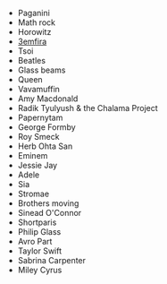 * Paganini
* Math rock
* Horowitz
* [3emfira](/2024/11/04/zemfira.html)
* Tsoi
* Beatles
* Glass beams
* Queen
* Vavamuffin
* Amy Macdonald
* Radik Tyulyush & the Chalama Project
* Papernytam
* George Formby
* Roy Smeck
* Herb Ohta San
* Eminem
* Jessie Jay
* Adele
* Sia
* Stromae
* Brothers moving
* Sinead O'Connor
* Shortparis
* Philip Glass
* Avro Part
* Taylor Swift
* Sabrina Carpenter
* Miley Cyrus
